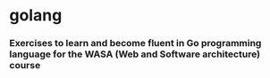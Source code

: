 # golang 
### Exercises to learn and become fluent in Go programming language for the WASA (Web and Software architecture) course
